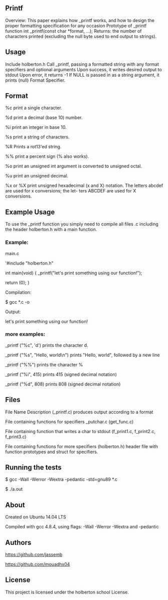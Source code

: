 ## Printf

Overview: This paper explains how _printf works, and how to design the proper formatting specification for any occasion Prototype of _printf function int _printf(const char *format, ...); Returns: the number of characters printed (excluding the null byte used to end output to strings).


## Usage

Include holberton.h Call _printf, passing a formatted string with any format specifiers and optional arguments Upon success, it writes desired output to stdout Upon error, it returns -1 If NULL is passed in as a string argument, it prints (null) Format Specifier.


## Format

%c print a single character. 

%d print a decimal (base 10) number. 

%i print an integer in base 10. 

%s print a string of characters. 

%R Prints a rot13'ed string. 

%% print a percent sign (% also works).

%o print an  unsigned  int  argument is converted to unsigned octal.

%u print an unsigned decimal.

%x or %X print unsigned hexadecimal (x  and  X)  notation. The  letters abcdef are used for x conversions; the let- ters ABCDEF are used for X conversions.


## Example Usage

To use the _printf function you simply need to compile all files .c including the header holberton.h with a main function.

### Example:

main.c

'#include "holberton.h"

int main(void)
    {
	     _printf("let's print something using our function!");

   return (0);
    }

Compilation:

$ gcc *.c -o

Output:

let's print something using our function!

### more examples:

_printf ("%c", 'd') prints the character d.

_printf ("%s", "Hello, world\n") prints "Hello, world", followed by a new line

_printf ("%%") prints the character %

_printf ("%i", 415) prints 415 (signed decimal notation)

_printf ("%d", 808) prints 808 (signed decimal notation) 


## Files

File Name Description (_printf.c) produces output according to a format

File containing functions for specifiers _putchar.c (get_func.c)

File containing function that writes a char to stdout (f_print1.c,
f_print2.c, f_print3.c)

File containing functions for more specifiers (holberton.h) header file with function prototypes and struct for specifiers. 


## Running the tests

$ gcc -Wall -Werror -Wextra -pedantic -std=gnu89 *.c

$ ./a.out


## About

Created on Ubuntu 14.04 LTS

Compiled with gcc 4.8.4, using flags: -Wall -Werror -Wextra and -pedantic

## Authors

https://github.com/jassemb

https://github.com/mouadhx04

## License

This project is licensed under the holberton school License.

